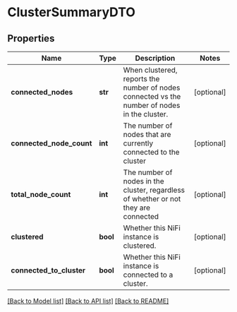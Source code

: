 # ClusterSummaryDTO

## Properties
Name | Type | Description | Notes
------------ | ------------- | ------------- | -------------
**connected_nodes** | **str** | When clustered, reports the number of nodes connected vs the number of nodes in the cluster. | [optional] 
**connected_node_count** | **int** | The number of nodes that are currently connected to the cluster | [optional] 
**total_node_count** | **int** | The number of nodes in the cluster, regardless of whether or not they are connected | [optional] 
**clustered** | **bool** | Whether this NiFi instance is clustered. | [optional] 
**connected_to_cluster** | **bool** | Whether this NiFi instance is connected to a cluster. | [optional] 

[[Back to Model list]](../nifiDocs.md#documentation-for-models) [[Back to API list]](../nifiDocs.md#documentation-for-api-endpoints) [[Back to README]](../nifiDocs.md)


